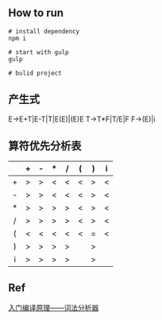 ## How to run
```
# install dependency
npm i

# start with gulp
gulp 

# bulid project
```

## 产生式
E->E+T|E-T|T|E(E)|(E)E
T->T*F|T/E|F
F->(E)|i

## 算符优先分析表
|        |    +    |    -    |    *    |    /    |    (    |    )    |    i    |
|  :-:   |   :-:   |   :-:   |   :-:   |   :-:   |   :-:   |   :-:   |   :-:   |
|   +    |    >    |    >    |    <    |    <    |    <    |    >    |    <    |
|   -    |    >    |    >    |    <    |    <    |    <    |    >    |    <    |
|   *    |    >    |    >    |    >    |    >    |    <    |    >    |    <    |
|   /    |    >    |    >    |    >    |    >    |    <    |    >    |    <    |
|   (    |    <    |    <    |    <    |    <    |    <    |    =    |    <    |
|   )    |    >    |    >    |    >    |    >    |         |    >    |         |
|   i    |    >    |    >    |    >    |    >    |         |    >    |         |


## Ref
[入门编译原理——词法分析器](http://www.a-site.cn/article/99529.html)